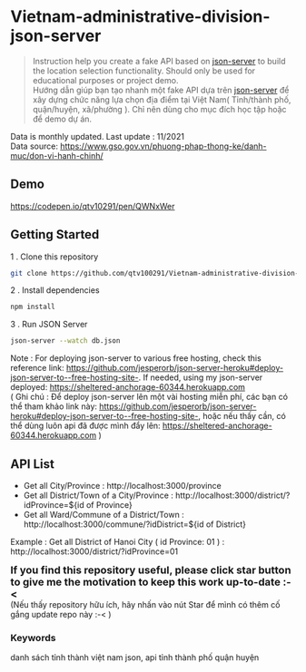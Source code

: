 # Vietnam-administrative-division-json-server
> Instruction help you create a fake API based on [json-server](https://github.com/typicode/json-server) to build the location selection functionality. Should only be used for educational purposes or project demo.\
> Hướng dẫn giúp bạn tạo nhanh một fake API dựa trên [json-server](https://github.com/typicode/json-server) để xây dựng chức năng lựa chọn địa điểm tại Việt Nam( Tỉnh/thành phố, quận/huyện, xã/phường ). Chỉ nên dùng cho mục đích học tập hoặc để demo dự án.

Data is monthly updated. Last update : 11/2021\
Data source: https://www.gso.gov.vn/phuong-phap-thong-ke/danh-muc/don-vi-hanh-chinh/
## Demo

<a href="https://codepen.io/qtv10291/pen/QWNxWer" target="_blank">https://codepen.io/qtv10291/pen/QWNxWer</a>

## Getting Started

1 . Clone this repository

```bash
git clone https://github.com/qtv100291/Vietnam-administrative-division-json-server.git
```
2 . Install dependencies

```bash
npm install
```
3 . Run JSON Server

```bash
json-server --watch db.json
```
Note : For deploying json-server to various free hosting, check this reference link:
https://github.com/jesperorb/json-server-heroku#deploy-json-server-to--free-hosting-site-. If needed, using my json-server deployed: https://sheltered-anchorage-60344.herokuapp.com <br>
( Ghi chú : Để deploy json-server lên một vài hosting miễn phí, các bạn có thể tham khảo link này: https://github.com/jesperorb/json-server-heroku#deploy-json-server-to--free-hosting-site-, hoặc nếu thấy cần, có thể dùng luôn api đã được mình đẩy lên: https://sheltered-anchorage-60344.herokuapp.com )
## API List

- Get all City/Province : http://localhost:3000/province
- Get all District/Town of a City/Province : http://localhost:3000/district/?idProvince=${id of Province}
- Get all Ward/Commune of a District/Town : http://localhost:3000/commune/?idDistrict=${id of District}

Example : Get all District of Hanoi City ( id Province: 01 ) : http://localhost:3000/district/?idProvince=01

<b style="font-size:18px">If you find this repository useful, please click star button to give me the motivation to keep this work up-to-date :-< </b><br>
(Nếu thấy repository hữu ích, hãy nhấn vào nút Star để mình có thêm cố gắng update repo này :-< )
<br>

### Keywords
danh sách tỉnh thành việt nam json, api tỉnh thành phố quận huyện




